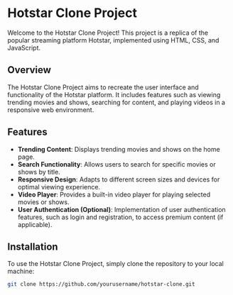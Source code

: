 # Hotstar Clone Project

Welcome to the Hotstar Clone Project! This project is a replica of the popular streaming platform Hotstar, implemented using HTML, CSS, and JavaScript.

## Overview

The Hotstar Clone Project aims to recreate the user interface and functionality of the Hotstar platform. It includes features such as viewing trending movies and shows, searching for content, and playing videos in a responsive web environment.

## Features

- **Trending Content**: Displays trending movies and shows on the home page.
- **Search Functionality**: Allows users to search for specific movies or shows by title.
- **Responsive Design**: Adapts to different screen sizes and devices for optimal viewing experience.
- **Video Player**: Provides a built-in video player for playing selected movies or shows.
- **User Authentication (Optional)**: Implementation of user authentication features, such as login and registration, to access premium content (if applicable).

## Installation

To use the Hotstar Clone Project, simply clone the repository to your local machine:

```bash
git clone https://github.com/yourusername/hotstar-clone.git
